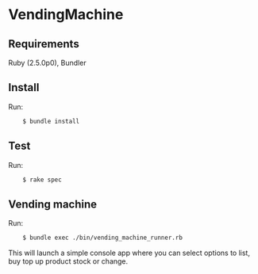 # VendingMachine

## Requirements
Ruby (2.5.0p0), Bundler


## Install
Run:
```bash
    $ bundle install
```

## Test
Run:
```bash
    $ rake spec
```

## Vending machine
Run:
```bash
    $ bundle exec ./bin/vending_machine_runner.rb
```

This will launch a simple console app where you can select options to list, buy top up product stock or change.